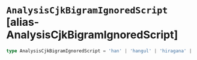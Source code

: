 # `AnalysisCjkBigramIgnoredScript` [alias-AnalysisCjkBigramIgnoredScript]
```typescript
type AnalysisCjkBigramIgnoredScript = 'han' | 'hangul' | 'hiragana' | 'katakana';
```
